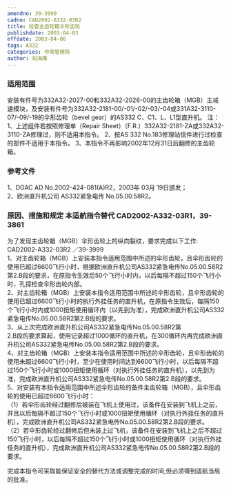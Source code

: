 ```yaml
---
amendno: 39-3999  
cadno: CAD2002-A332-03R2  
title: 检查主齿轮箱伞形齿轮  
publishdate: 2003-04-03  
effdate: 2003-04-06  
tags: A332  
categories: 中南管理局  
author: 祝海鹰  
---
```

  
### 适用范围  
安装有件号为332A32-2027-00和332A32-2026-00的主齿轮箱（MGB）主减速模块，及安装有件号为332A32-2181-00/-01/-02/-03/-04或331A32-3110-07/-09/-19的伞形齿轮（bevel gear）的AS332 C、C1、L、L1型直升机。
注：1、上述组件若按照修理单（Repair Sheet）（F.R.）332A32-2181-ZA或332A32-3110-ZA修理过，则不适用本指令。 2、按AS 332 No.183修理站信件进行过检查的部件不适用于本指令。         3、本指令不再影响2002年12月31日后翻修的主齿轮箱。  
  
<!--more-->  
### 参考文件  
1、DGAC AD No.2002-424-081(A)R2，2003年 03月 19日颁发；  
 2、欧洲直升机公司 AS332紧急电传 No.05.00.58R2。  
  
### 原因、措施和规定 本适航指令替代 CAD2002-A332-03R1，39-3861  
为了发现主齿轮箱（MGB）伞形齿轮上的纵向裂纹，要求完成以下工作:  
       CAD2002-A332-03R2   ／39-3999  
    1、对主齿轮箱（MGB）上安装本指令适用范围中所述的伞形齿轮，且伞形齿轮的使用已超过6600飞行小时，根据欧洲直升机公司AS332紧急电传No.05.00.58R2第2.B段的要求，在原指令生效后50个飞行小时内，以后每隔不超过150个飞行小时，孔探检查伞形齿轮内部。  
    2、对主齿轮箱（MGB）上安装本指令适用范围中所述的伞形齿轮，且伞形齿轮的使用已超过6600飞行小时的执行外挂任务的直升机，在原指令生效后，每隔150个飞行小时内或1000扭矩使用循环内（以先到为准），完成欧洲直升机公司AS332紧急电传No.05.00.58R2第2.B段的要求。  
    3、从上次完成欧洲直升机公司AS332紧急电传No.05.00.58R2第  
2.B段的要求算起，使用记录超过1000循环的直升机，在300循环内再完成欧洲直升机公司AS332紧急电传No.05.00.58R2第2.B段的要求。  
    4、对主齿轮箱（MGB）上安装本指令适用范围中所述的伞形齿轮，且伞形齿轮的使用未超过6600飞行小时，至少在使用时间达到6600飞行小时，以后每隔不超过150个飞行小时或1000扭矩使用循环（对执行外挂任务的直升机），以先到为准，完成欧洲直升机公司AS332紧急电传No.05.00.58R2第2.B段的要求。  
    5、对安装有本指令适用范围中所述伞形齿轮的备件主齿轮箱（MGB），且伞形齿轮的使用已超过6600飞行小时：  
      （1）若伞形齿轮经过翻修后被装在飞机上使用过，该备件在安装到飞机上之前，并且以后每隔不超过150个飞行小时或1000扭矩使用循环（对执行外挂任务的直升机），完成欧洲直升机公司AS332紧急电传No.05.00.58R2第2.B段的要求。  
      （2）若伞形齿轮经过翻修后但未装上过飞机，该备件在安装到飞机上之后不超过150飞行小时，以后每隔不超过150个飞行小时或1000扭矩使用循环（对执行外挂任务的直升机），完成欧洲直升机公司AS332紧急电传No.05.00.58R2第2.B段的要求。  
  
完成本指令可采取能保证安全的替代方法或调整完成的时间,但必须得到适航当局的批准。  
